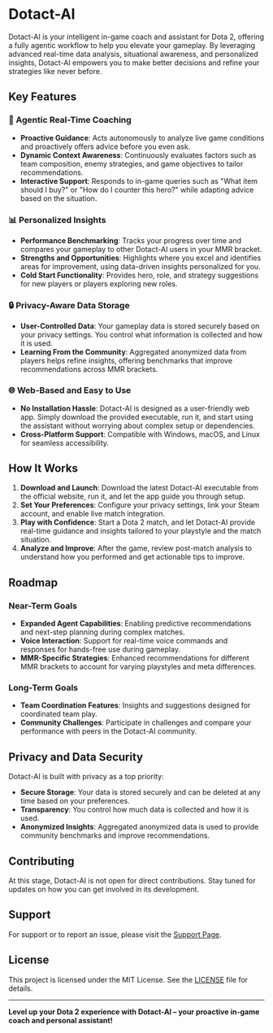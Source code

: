 # Dotact-AI

Dotact-AI is your intelligent in-game coach and assistant for Dota 2, offering a fully agentic workflow to help you elevate your gameplay. By leveraging advanced real-time data analysis, situational awareness, and personalized insights, Dotact-AI empowers you to make better decisions and refine your strategies like never before.

## Key Features

### 🧠 Agentic Real-Time Coaching
- **Proactive Guidance**: Acts autonomously to analyze live game conditions and proactively offers advice before you even ask.
- **Dynamic Context Awareness**: Continuously evaluates factors such as team composition, enemy strategies, and game objectives to tailor recommendations.
- **Interactive Support**: Responds to in-game queries such as "What item should I buy?" or "How do I counter this hero?" while adapting advice based on the situation.

### 📊 Personalized Insights
- **Performance Benchmarking**: Tracks your progress over time and compares your gameplay to other Dotact-AI users in your MMR bracket.
- **Strengths and Opportunities**: Highlights where you excel and identifies areas for improvement, using data-driven insights personalized for you.
- **Cold Start Functionality**: Provides hero, role, and strategy suggestions for new players or players exploring new roles.

### 🔒 Privacy-Aware Data Storage
- **User-Controlled Data**: Your gameplay data is stored securely based on your privacy settings. You control what information is collected and how it is used.
- **Learning From the Community**: Aggregated anonymized data from players helps refine insights, offering benchmarks that improve recommendations across MMR brackets.

### 🌐 Web-Based and Easy to Use
- **No Installation Hassle**: Dotact-AI is designed as a user-friendly web app. Simply download the provided executable, run it, and start using the assistant without worrying about complex setup or dependencies.
- **Cross-Platform Support**: Compatible with Windows, macOS, and Linux for seamless accessibility.

## How It Works

1. **Download and Launch**: Download the latest Dotact-AI executable from the official website, run it, and let the app guide you through setup.
2. **Set Your Preferences**: Configure your privacy settings, link your Steam account, and enable live match integration.
3. **Play with Confidence**: Start a Dota 2 match, and let Dotact-AI provide real-time guidance and insights tailored to your playstyle and the match situation.
4. **Analyze and Improve**: After the game, review post-match analysis to understand how you performed and get actionable tips to improve.

## Roadmap

### Near-Term Goals
- **Expanded Agent Capabilities**: Enabling predictive recommendations and next-step planning during complex matches.
- **Voice Interaction**: Support for real-time voice commands and responses for hands-free use during gameplay.
- **MMR-Specific Strategies**: Enhanced recommendations for different MMR brackets to account for varying playstyles and meta differences.

### Long-Term Goals
- **Team Coordination Features**: Insights and suggestions designed for coordinated team play.
- **Community Challenges**: Participate in challenges and compare your performance with peers in the Dotact-AI community.

## Privacy and Data Security
Dotact-AI is built with privacy as a top priority:
- **Secure Storage**: Your data is stored securely and can be deleted at any time based on your preferences.
- **Transparency**: You control how much data is collected and how it is used.
- **Anonymized Insights**: Aggregated anonymized data is used to provide community benchmarks and improve recommendations.

## Contributing
At this stage, Dotact-AI is not open for direct contributions. Stay tuned for updates on how you can get involved in its development.

## Support
For support or to report an issue, please visit the [Support Page](https://github.com/sashank3/dotact-ai/issues).

## License
This project is licensed under the MIT License. See the [LICENSE](LICENSE) file for details.

---

**Level up your Dota 2 experience with Dotact-AI – your proactive in-game coach and personal assistant!**
